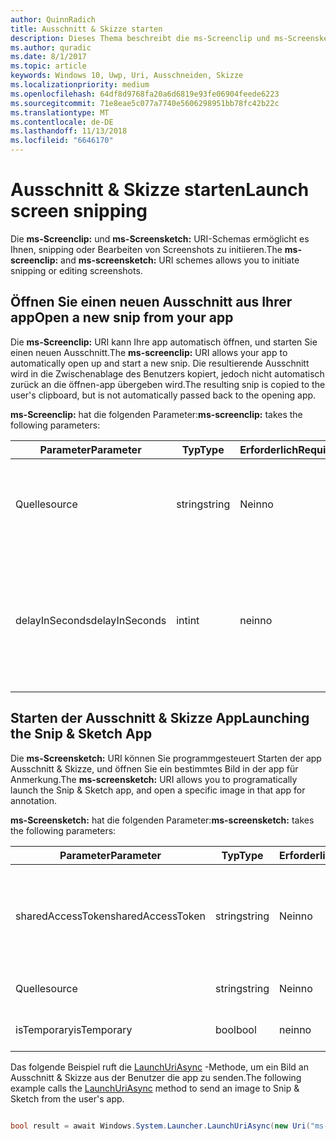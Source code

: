 ```yaml
---
author: QuinnRadich
title: Ausschnitt & Skizze starten
description: Dieses Thema beschreibt die ms-Screenclip und ms-Screensketch URI-Schemas. Ihre app kann diese URI-Schemas zum Starten der app Ausschnitt & Skizze oder öffnen einen neuen Ausschnitt verwenden.
ms.author: quradic
ms.date: 8/1/2017
ms.topic: article
keywords: Windows 10, Uwp, Uri, Ausschneiden, Skizze
ms.localizationpriority: medium
ms.openlocfilehash: 64df8d9768fa20a6d6819e93fe06904feede6223
ms.sourcegitcommit: 71e8eae5c077a7740e5606298951bb78fc42b22c
ms.translationtype: MT
ms.contentlocale: de-DE
ms.lasthandoff: 11/13/2018
ms.locfileid: "6646170"
---
```

# <a name="launch-screen-snipping"></a><span data-ttu-id="dc17d-105">Ausschnitt & Skizze starten</span><span class="sxs-lookup"><span data-stu-id="dc17d-105">Launch screen snipping</span></span>

<span data-ttu-id="dc17d-106">Die **ms-Screenclip:** und **ms-Screensketch:** URI-Schemas ermöglicht es Ihnen, snipping oder Bearbeiten von Screenshots zu initiieren.</span><span class="sxs-lookup"><span data-stu-id="dc17d-106">The **ms-screenclip:** and **ms-screensketch:** URI schemes allows you to initiate snipping or editing screenshots.</span></span>

## <a name="open-a-new-snip-from-your-app"></a><span data-ttu-id="dc17d-107">Öffnen Sie einen neuen Ausschnitt aus Ihrer app</span><span class="sxs-lookup"><span data-stu-id="dc17d-107">Open a new snip from your app</span></span>

<span data-ttu-id="dc17d-108">Die **ms-Screenclip:** URI kann Ihre app automatisch öffnen, und starten Sie einen neuen Ausschnitt.</span><span class="sxs-lookup"><span data-stu-id="dc17d-108">The **ms-screenclip:** URI allows your app to automatically open up and start a new snip.</span></span> <span data-ttu-id="dc17d-109">Die resultierende Ausschnitt wird in die Zwischenablage des Benutzers kopiert, jedoch nicht automatisch zurück an die öffnen-app übergeben wird.</span><span class="sxs-lookup"><span data-stu-id="dc17d-109">The resulting snip is copied to the user's clipboard, but is not automatically passed back to the opening app.</span></span>

<span data-ttu-id="dc17d-110">**ms-Screenclip:** hat die folgenden Parameter:</span><span class="sxs-lookup"><span data-stu-id="dc17d-110">**ms-screenclip:** takes the following parameters:</span></span>

| <span data-ttu-id="dc17d-111">Parameter</span><span class="sxs-lookup"><span data-stu-id="dc17d-111">Parameter</span></span> | <span data-ttu-id="dc17d-112">Typ</span><span class="sxs-lookup"><span data-stu-id="dc17d-112">Type</span></span> | <span data-ttu-id="dc17d-113">Erforderlich</span><span class="sxs-lookup"><span data-stu-id="dc17d-113">Required</span></span> | <span data-ttu-id="dc17d-114">Beschreibung</span><span class="sxs-lookup"><span data-stu-id="dc17d-114">Description</span></span> |
| --- | --- | --- | --- |
| <span data-ttu-id="dc17d-115">Quelle</span><span class="sxs-lookup"><span data-stu-id="dc17d-115">source</span></span> | <span data-ttu-id="dc17d-116">string</span><span class="sxs-lookup"><span data-stu-id="dc17d-116">string</span></span> | <span data-ttu-id="dc17d-117">Nein</span><span class="sxs-lookup"><span data-stu-id="dc17d-117">no</span></span> | <span data-ttu-id="dc17d-118">Eine formfreie Zeichenfolge an, dass die Quelle, die den URI gestartet.</span><span class="sxs-lookup"><span data-stu-id="dc17d-118">A freeform string to indicate the source that launched the URI.</span></span> |
| <span data-ttu-id="dc17d-119">delayInSeconds</span><span class="sxs-lookup"><span data-stu-id="dc17d-119">delayInSeconds</span></span> | <span data-ttu-id="dc17d-120">int</span><span class="sxs-lookup"><span data-stu-id="dc17d-120">int</span></span> | <span data-ttu-id="dc17d-121">nein</span><span class="sxs-lookup"><span data-stu-id="dc17d-121">no</span></span> | <span data-ttu-id="dc17d-122">Eine ganze Zahl von 1 bis zu 30.</span><span class="sxs-lookup"><span data-stu-id="dc17d-122">An integer value, from 1 to 30.</span></span> <span data-ttu-id="dc17d-123">Gibt die Verzögerung in vollständige Sekunden zwischen dem URI-Aufruf und wann snipping beginnt.</span><span class="sxs-lookup"><span data-stu-id="dc17d-123">Specifies the delay, in full seconds, between the URI call and when snipping begins.</span></span> |

## <a name="launching-the-snip--sketch-app"></a><span data-ttu-id="dc17d-124">Starten der Ausschnitt & Skizze App</span><span class="sxs-lookup"><span data-stu-id="dc17d-124">Launching the Snip & Sketch App</span></span>

<span data-ttu-id="dc17d-125">Die **ms-Screensketch:** URI können Sie programmgesteuert Starten der app Ausschnitt & Skizze, und öffnen Sie ein bestimmtes Bild in der app für Anmerkung.</span><span class="sxs-lookup"><span data-stu-id="dc17d-125">The **ms-screensketch:** URI allows you to programatically launch the Snip & Sketch app, and open a specific image in that app for annotation.</span></span>

<span data-ttu-id="dc17d-126">**ms-Screensketch:** hat die folgenden Parameter:</span><span class="sxs-lookup"><span data-stu-id="dc17d-126">**ms-screensketch:** takes the following parameters:</span></span>

| <span data-ttu-id="dc17d-127">Parameter</span><span class="sxs-lookup"><span data-stu-id="dc17d-127">Parameter</span></span> | <span data-ttu-id="dc17d-128">Typ</span><span class="sxs-lookup"><span data-stu-id="dc17d-128">Type</span></span> | <span data-ttu-id="dc17d-129">Erforderlich</span><span class="sxs-lookup"><span data-stu-id="dc17d-129">Required</span></span> | <span data-ttu-id="dc17d-130">Beschreibung</span><span class="sxs-lookup"><span data-stu-id="dc17d-130">Description</span></span> |
| --- | --- | --- | --- |
| <span data-ttu-id="dc17d-131">sharedAccessToken</span><span class="sxs-lookup"><span data-stu-id="dc17d-131">sharedAccessToken</span></span> | <span data-ttu-id="dc17d-132">string</span><span class="sxs-lookup"><span data-stu-id="dc17d-132">string</span></span> | <span data-ttu-id="dc17d-133">Nein</span><span class="sxs-lookup"><span data-stu-id="dc17d-133">no</span></span> | <span data-ttu-id="dc17d-134">Ein Token, identifizieren die Datei in der app Ausschnitt & Skizze geöffnet.</span><span class="sxs-lookup"><span data-stu-id="dc17d-134">A token identifying the file to open in the Snip & Sketch app.</span></span> <span data-ttu-id="dc17d-135">Von [SharedStorageAccessManager.AddFile](https://docs.microsoft.com/uwp/api/windows.applicationmodel.datatransfer.sharedstorageaccessmanager.addfile)abgerufen.</span><span class="sxs-lookup"><span data-stu-id="dc17d-135">Retrieved from [SharedStorageAccessManager.AddFile](https://docs.microsoft.com/uwp/api/windows.applicationmodel.datatransfer.sharedstorageaccessmanager.addfile).</span></span> <span data-ttu-id="dc17d-136">Wenn dieser Parameter ausgelassen wird, wird die app ohne Öffnen der Datei gestartet werden.</span><span class="sxs-lookup"><span data-stu-id="dc17d-136">If this parameter is omitted, the app will be launched without a file open.</span></span> |
| <span data-ttu-id="dc17d-137">Quelle</span><span class="sxs-lookup"><span data-stu-id="dc17d-137">source</span></span> | <span data-ttu-id="dc17d-138">string</span><span class="sxs-lookup"><span data-stu-id="dc17d-138">string</span></span> | <span data-ttu-id="dc17d-139">Nein</span><span class="sxs-lookup"><span data-stu-id="dc17d-139">no</span></span> | <span data-ttu-id="dc17d-140">Eine formfreie Zeichenfolge an, dass die Quelle, die den URI gestartet.</span><span class="sxs-lookup"><span data-stu-id="dc17d-140">A freeform string to indicate the source that launched the URI.</span></span> |
| <span data-ttu-id="dc17d-141">isTemporary</span><span class="sxs-lookup"><span data-stu-id="dc17d-141">isTemporary</span></span> | <span data-ttu-id="dc17d-142">bool</span><span class="sxs-lookup"><span data-stu-id="dc17d-142">bool</span></span> | <span data-ttu-id="dc17d-143">nein</span><span class="sxs-lookup"><span data-stu-id="dc17d-143">no</span></span> | <span data-ttu-id="dc17d-144">Wenn auf True festgelegt, Bildschirmskizzen versucht, die Datei zu löschen, nachdem sie geöffnet.</span><span class="sxs-lookup"><span data-stu-id="dc17d-144">If set to True, Screen Sketch will try to delete the file after opening it.</span></span> |

<span data-ttu-id="dc17d-145">Das folgende Beispiel ruft die [LaunchUriAsync](https://docs.microsoft.com/uwp/api/Windows.System.Launcher#Windows_System_Launcher_LaunchUriAsync_Windows_Foundation_Uri_) -Methode, um ein Bild an Ausschnitt & Skizze aus der Benutzer die app zu senden.</span><span class="sxs-lookup"><span data-stu-id="dc17d-145">The following example calls the [LaunchUriAsync](https://docs.microsoft.com/uwp/api/Windows.System.Launcher#Windows_System_Launcher_LaunchUriAsync_Windows_Foundation_Uri_) method to send an image to Snip & Sketch from the user's app.</span></span>

```csharp

bool result = await Windows.System.Launcher.LaunchUriAsync(new Uri("ms-screensketch:edit?source=MyApp&isTemporary=false&sharedAccessToken=2C37ADDA-B054-40B5-8B38-11CED1E1A2D"));

```